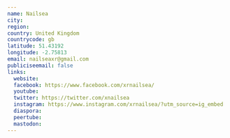 ```yaml
---
name: Nailsea
city:
region:
country: United Kingdom
countrycode: gb
latitude: 51.43192
longitude: -2.75813
email: nailseaxr@gmail.com
publiciseemail: false
links:
  website:
  facebook: https://www.facebook.com/xrnailsea/
  youtube:
  twitter: https://twitter.com/xnailsea
  instagram: https://www.instagram.com/xrnailsea/?utm_source=ig_embed
  diaspora:
  peertube:
  mastodon:
---
```

